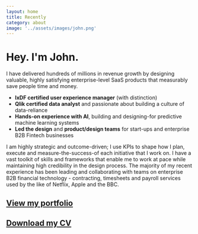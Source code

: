 ```yaml
---
layout: home
title: Recently
category: about
image: '../assets/images/john.png'
--- 
```


# Hey. I'm John.

I have delivered hundreds of millions in revenue growth by designing valuable, highly satisfying enterprise-level SaaS products that measurably save people time and money.


* **IxDF certified user experience manager** (with distinction)
* **Qlik certified data analyst** and passionate about building a culture of data-reliance
* **Hands-on experience with AI**, building and designing-for predictive machine learning systems
* **Led the design** and **product/design teams** for start-ups and enterprise B2B Fintech businesses

I am highly strategic and outcome-driven; I use KPIs to shape how I plan, execute and measure-the-success-of each initiative that I work on.  I have a vast toolkit of skills and frameworks that enable me to work at pace while maintaining high credibility in the design process. The majority of my recent experience has been leading and collaborating with teams on enterprise B2B financial technology - contracting, timesheets and payroll services used by the like of Netflix, Apple and the BBC.

## [View my portfolio](https://johnhaynes.notion.site/John-Haynes-0370aab353754c4bbdf62b7bfd7f7b9a)
## [Download my CV](https://drive.google.com/file/d/1_0CnrEbbVBoEY_Dvbmwj9IaLDkr0zF95/view?usp=sharing)
